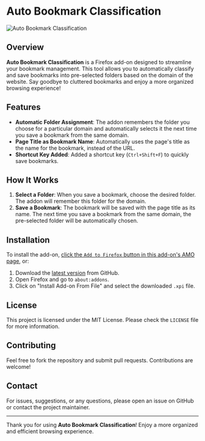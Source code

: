 # Auto Bookmark Classification

![Auto Bookmark Classification](https://github.com/SexyWerewolf/auto-bookmark-classification/blob/main/demo.png?raw=true)

## Overview
**Auto Bookmark Classification** is a Firefox add-on designed to streamline your bookmark management. This tool allows you to automatically classify and save bookmarks into pre-selected folders based on the domain of the website. Say goodbye to cluttered bookmarks and enjoy a more organized browsing experience!

## Features
- **Automatic Folder Assignment**: The addon remembers the folder you choose for a particular domain and automatically selects it the next time you save a bookmark from the same domain.
- **Page Title as Bookmark Name**: Automatically uses the page's title as the name for the bookmark, instead of the URL.
- **Shortcut Key Added**: Added a shortcut key (`Ctrl+Shift+F`) to quickly save bookmarks.

## How It Works
1. **Select a Folder**: When you save a bookmark, choose the desired folder. The addon will remember this folder for the domain.
2. **Save a Bookmark**: The bookmark will be saved with the page title as its name. The next time you save a bookmark from the same domain, the pre-selected folder will be automatically chosen.

## Installation
To install the add-on, [click the `Add to Firefox` button in this add-on's AMO page](https://addons.mozilla.org/firefox/addon/auto-bookmark-classification/), or:  
1. Download the [latest version](https://github.com/SexyWerewolf/auto-bookmark-classification/releases) from GitHub.
2. Open Firefox and go to `about:addons`.
3. Click on "Install Add-on From File" and select the downloaded `.xpi` file.

## License
This project is licensed under the MIT License. Please check the `LICENSE` file for more information.

## Contributing
Feel free to fork the repository and submit pull requests. Contributions are welcome!

## Contact
For issues, suggestions, or any questions, please open an issue on GitHub or contact the project maintainer.

---

Thank you for using **Auto Bookmark Classification**! Enjoy a more organized and efficient browsing experience.
